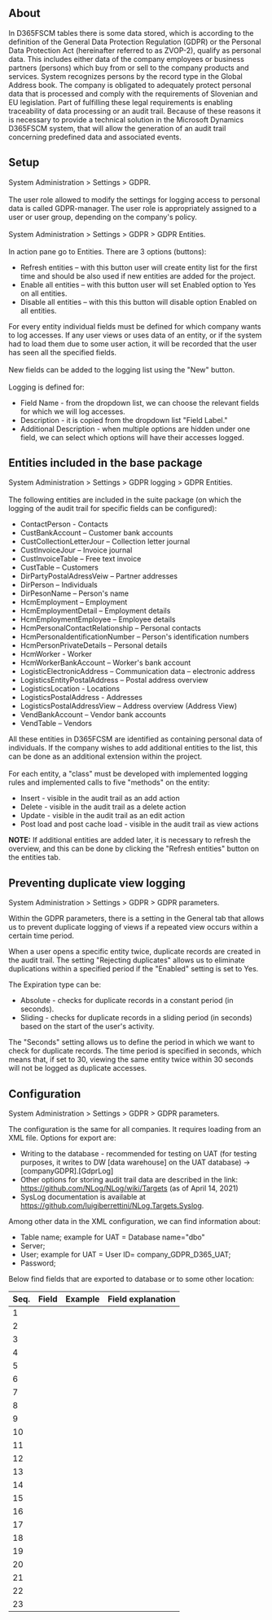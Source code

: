 ## **About**
In D365FSCM tables there is some data stored, which is according to the definition of the General Data Protection Regulation (GDPR) or the Personal Data Protection Act (hereinafter referred to as ZVOP-2), qualify as personal data. This includes either data of the company employees or business partners (persons) which buy from or sell to the company products and services. System recognizes persons by the record type in the Global Address book.
The company is obligated to adequately protect personal data that is processed and comply with the requirements of Slovenian and EU legislation. Part of fulfilling these legal requirements is enabling traceability of data processing or an audit trail. 
Because of these reasons it is necessary to provide a technical solution in the Microsoft Dynamics D365FSCM system, that will allow the generation of an audit trail concerning predefined data and associated events.

## **Setup**
System Administration > Settings > GDPR.
<br><br>The user role allowed to modify the settings for logging access to personal data is called GDPR-manager. The user role is appropriately assigned to a user or user group, depending on the company's policy.
<br><br>System Administration > Settings > GDPR > GDPR Entities.
<br><br>In action pane go to Entities. There are 3 options (buttons):
-	Refresh entities – with this button user will create entity list for the first time and should be also used if new entities are added for the project.
-	Enable all entities – with this button user will set Enabled option to Yes on all entities.
-	Disable all entities – with this this button will disable option Enabled on all entities. 

For every entity individual fields must be defined for which company wants to log accesses. If any user views or uses data of an entity, or if the system had to load them due to some user action, it will be recorded that the user has seen all the specified fields. 
<br><br>New fields can be added to the logging list using the "New" button. 
<br><br>Logging is defined for:
-  Field Name - from the dropdown list, we can choose the relevant fields for which we will log accesses. 
-	Description - it is copied from the dropdown list "Field Label." 
-	Additional Description - when multiple options are hidden under one field, we can select which options will have their accesses logged.
## **Entities included in the base package**<br>
System Administration > Settings > GDPR logging > GDPR Entities.<br><br>The following entities are included in the suite package (on which the logging of the audit trail for specific fields can be configured):<br>
- ContactPerson - Contacts
- CustBankAccount – Customer bank accounts
- CustCollectionLetterJour – Collection letter journal
- CustInvoiceJour – Invoice journal
- CustInvoiceTable – Free text invoice
- CustTable – Customers
- DirPartyPostalAdressVeiw – Partner addresses
- DirPerson – Individuals
- DirPesonName – Person's name
- HcmEmployment – Employment
- HcmEmploymentDetail – Employment details
- HcmEmploymentEmployee – Employee details
- HcmPersonalContactRelationship – Personal contacts
- HcmPersonaIdentificationNumber – Person's identification numbers
- HcmPersonPrivateDetails – Personal details
- HcmWorker - Worker
- HcmWorkerBankAccount – Worker's bank account
- LogisticElectronicAddress – Communication data – electronic address
- LogisticsEntityPostalAddress – Postal address overview
- LogisticsLocation - Locations
- LogisticsPostalAddress - Addresses
- LogisticsPostalAddressView – Address overview (Address View)
- VendBankAccount – Vendor bank accounts
- VendTable – Vendors

All these entities in D365FCSM are identified as containing personal data of individuals. If the company wishes to add additional entities to the list, this can be done as an additional extension within the project. 
<br><br>For each entity, a "class" must be developed with implemented logging rules and implemented calls to five "methods" on the entity:
- Insert - visible in the audit trail as an add action 
- Delete - visible in the audit trail as a delete action 
- Update - visible in the audit trail as an edit action 
- Post load and post cache load - visible in the audit trail as view actions

**NOTE:** If additional entities are added later, it is necessary to refresh the overview, and this can be done by clicking the "Refresh entities" button on the entities tab.

## **Preventing duplicate view logging**<br>
System Administration > Settings > GDPR > GDPR parameters.

Within the GDPR parameters, there is a setting in the General tab that allows us to prevent duplicate logging of views if a repeated view occurs within a certain time period. 


When a user opens a specific entity twice, duplicate records are created in the audit trail. The setting "Rejecting duplicates" allows us to eliminate duplications within a specified period if the "Enabled" setting is set to Yes. 

The Expiration type can be:
- Absolute - checks for duplicate records in a constant period (in seconds).
- Sliding - checks for duplicate records in a sliding period (in seconds) based on the start of the user's activity.

The "Seconds" setting allows us to define the period in which we want to check for duplicate records. The time period is specified in seconds, which means that, if set to 30, viewing the same entity twice within 30 seconds will not be logged as duplicate accesses.

## **Configuration**<br>

System Administration > Settings > GDPR > GDPR parameters.

The configuration is the same for all companies. It requires loading from an XML file. Options for export are: 

- Writing to the database - recommended for testing on UAT (for testing purposes, it writes to DW [data warehouse] on the UAT database) -> [companyGDPR].[GdprLog]
- Other options for storing audit trail data are described in the link: https://github.com/NLog/NLog/wiki/Targets  (as of April 14, 2021) 
- SysLog documentation is available at https://github.com/luigiberrettini/NLog.Targets.Syslog. 


Among other data in the XML configuration, we can find information about: 
- Table name; example for UAT = Database name="dbo" 
- Server; 
- User; example for UAT = User ID= company_GDPR_D365_UAT; 
- Password; 

Below find fields that are exported to database or to some other location:

|Seq.|Field|Example|Field explanation|
|--|--|--|--|
|1|  |  |  |
|2|  |  |  |
|3|  |  |  |
|4|  |  |  |
|5|  |  |  |
|6|  |  |  |
|7|  |  |  |
|8|  |  |  |
|9|  |  |  |
|10|  |  |  |
|11|  |  |  |
|12|  |  |  |
|13|  |  |  |
|14|
|15|
|16|
|17|
|18|
|19|
|20|
|21|
|22|
|23|